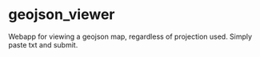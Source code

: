 # geojson_viewer
Webapp for viewing a geojson map, regardless of projection used. Simply paste txt and submit.
